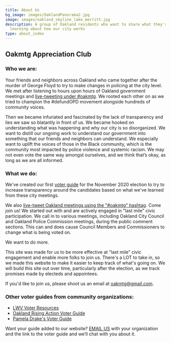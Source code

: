 ```yaml
---
title: About Us
bg_image: images/OaklandPanorama2.jpg
image: images/oakland_skyline_lake_merritt.jpg
description: A group of Oakland residents who want to share what they're
  learning about how our city works
type: about_index
---
```

## Oakmtg Appreciation Club

### Who we are:

Your friends and neighbors across Oakland who came together after the murder of George Floyd to try to make changes in policing at the city level. We met after listening to hours upon hours of Oakland government meetings and [live-tweeting under #oakmtg](https://twitter.com/search?q=%23oakmtg). We rooted each other on as we tried to champion the #defundOPD movement alongside hundreds of community voices.

Then we became infuriated and fascinated by the lack of transparency and lies we saw so blatantly in front of us. We became hooked on understanding what was happening and why our city is so disorganized. We want to distill our ongoing work to understand our government into something that our friends and neighbors can understand. We especially want to uplift the voices of those in the Black community, which is the community most impacted by police violence and systemic racism. We may not even vote the same way amongst ourselves, and we think that’s okay, as long as we are all informed.

### What we do:

We've created our first [voter guide](/guide) for the November 2020 election to try to increase transparency around the candidates based on what we've learned from these city meetings.

We also [live-tweet Oakland meetings using the "#oakmtg" hashtag](https://twitter.com/search?q=%23oakmtg). Come join us! We started out with and are actively engaged in "last mile" civic participation. We call in to various meetings, including Oakland City Council and Oakland Police Commission meetings, during the public comment sections. This can and does cause Council Members and Commissioners to change what is being voted on.

We want to do more.

This site was made for us to be more effective at "last mile" civic engagement and enable more folks to join us. There's a LOT to take in, so we made this website to make it easier to keep track of what's going on. We will build this site out over time, particularly after the election, as we track promises made by electeds and appointees.

If you'd like to join us, please shoot us an email at [](oakmtg@gmail.com)[oakmtg@gmail.com](mailto:oakmtg@gmail.com).

### Other voter guides from community organizations:

* [LWV Voter Resources](https://my.lwv.org/california/oakland/whats-new-make-plan)
* [Oakland Rising Action Voter Guide](https://www.oaklandrisingaction.org/2020-voter-guide/)
* [Pamela Drake's Voter Guide](https://draketalkoakland.com/2020/08/27/1126/)

Want your guide added to our website? [EMAIL US](mailto:oakmtg@gmail.com) with your organization and the link to the voter guide and we’ll chat with you about it.